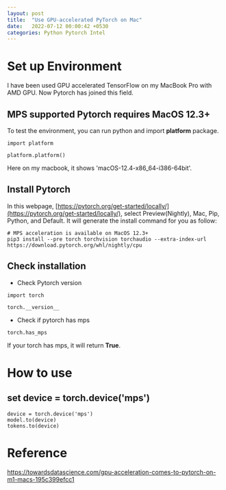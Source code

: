 ```yaml
---
layout: post
title:  "Use GPU-accelerated PyTorch on Mac"
date:   2022-07-12 00:00:42 +0530
categories: Python Pytorch Intel
---
```


# Set up Environment
I have been used GPU accelerated TensorFlow on my MacBook Pro with AMD GPU. Now Pytorch has joined this field.

## MPS supported Pytorch requires MacOS 12.3+

To test the environment, you can run python and import **platform** package.

```
import platform

platform.platform()
```
Here on my macbook, it shows 'macOS-12.4-x86_64-i386-64bit'.

## Install Pytorch
In this webpage, [https://pytorch.org/get-started/locally/](https://pytorch.org/get-started/locally/), select Preview(Nightly), Mac, Pip, Python, and Default. It will generate the install command for you as follow:

```
# MPS acceleration is available on MacOS 12.3+
pip3 install --pre torch torchvision torchaudio --extra-index-url https://download.pytorch.org/whl/nightly/cpu
```

## Check installation
- Check Pytorch version

```
import torch

torch.__version__
```

- Check if pytorch has mps

```
torch.has_mps
```
If your torch has mps, it will return **True**.

# How to use
## set device = torch.device('mps')

```
device = torch.device('mps')
model.to(device)
tokens.to(device)
```

# Reference
https://towardsdatascience.com/gpu-acceleration-comes-to-pytorch-on-m1-macs-195c399efcc1